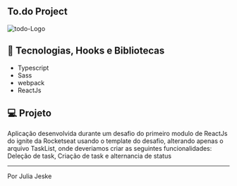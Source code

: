 ## To.do Project

![todo-Logo](https://user-images.githubusercontent.com/80333527/170281791-2ef44e12-6cff-4b4a-821c-e58c257f05ba.png)

## 🚀 Tecnologias, Hooks e Bibliotecas
- Typescript 
- Sass
- webpack 
- ReactJs


## 💻 Projeto

Aplicação desenvolvida durante um desafio do primeiro modulo de ReactJs do ignite da Rocketseat usando o template do desafio, alterando apenas o arquivo TaskList, onde deveriamos criar as seguintes funcionalidades: Deleção de task, Criação de task e alternancia de status 

---

Por Julia Jeske

